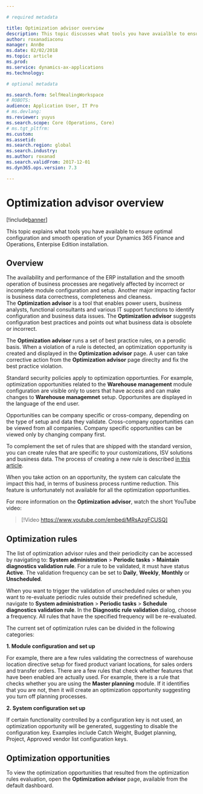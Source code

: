 ```yaml
---

# required metadata

title: Optimization advisor overview
description: This topic discusses what tools you have avaialble to ensure optimal cofiguration of your Dynamics 365 Finance and Operations, Enterprise Edition installation. 
author: roxanadiaconu
manager: AnnBe
ms.date: 02/02/2018
ms.topic: article
ms.prod: 
ms.service: dynamics-ax-applications
ms.technology: 

# optional metadata

ms.search.form: SelfHealingWorkspace
# ROBOTS: 
audience: Application User, IT Pro
# ms.devlang: 
ms.reviewer: yuyus
ms.search.scope: Core (Operations, Core)
# ms.tgt_pltfrm: 
ms.custom: 
ms.assetid: 
ms.search.region: global
ms.search.industry: 
ms.author: roxanad
ms.search.validFrom: 2017-12-01
ms.dyn365.ops.version: 7.3 

---
```


# Optimization advisor overview

[!include[banner](../includes/banner.md)]

This topic explains what tools you have available to ensure optimal configuration and smooth operation of your Dynamics 365 Finance and Operations, Enterpise Edition installation.

## Overview

The availability and performance of the ERP installation and the smooth operation of business processes are negatively affected by incorrect or incomplete module configuration and setup. Another major impacting factor is business data correctness, completeness and cleaness.   
The **Optimization advisor** is a tool that enables power users, business analysts, functional consultants and various IT support functions to identify configuration and business data issues. The **Optimization advisor** suggests configuration best practices and points out what business data is obsolete or incorrect.

The **Optimization advisor** runs a set of best practice rules, on a perodic basis. When a violation of a rule is detected, an optimization opportunity is created and displayed in the **Optimization advisor** page. A user can take corrective action from the **Optimization advisor** page direclty and fix the best practice violation.

Standard security policies apply to optimization opportunties. For example, optimization opportunities related to the **Warehouse management** module configuration are visible only to users that have access and can make changes to **Warehouse managemnet** setup.
Opportunites are displayed in the language of the end user.

Opportunities can be company specific or cross-company, depending on the type of setup and data they validate. Cross-company opportunities can be viewed from all companies. Company specific opportunities can be viewed only by changing company first. 

To complement the set of rules that are shipped with the standard version, you can create rules that are specific to your customizations, ISV solutions and business data. The process of creating a new rule is described [in this article](./optimization-advisor.md).

When you take action on an opportunity, the system can calculate the impact this had, in terms of business process runtime reduction. This feature is unfortunately not available for all the optimization opportunities.

For more information on the **Optimization advisor**, watch the short YouTube video:

> [!Video https://www.youtube.com/embed/MRsAzgFCUSQ]

## Optimization rules

The list of optimization advisor rules and their periodicity can be accessed by navigating to: **System administration** > **Periodic tasks** > **Maintain diagnostics validation rule**. For a rule to be validated, it must have status **Active**. The validation frequency can be set to **Daily**, **Weekly**, **Monthly** or **Unscheduled**.

When you want to trigger the validation of unscheduled rules or when you want to re-evaluate periodic rules outside their predefined schedule, navigate to **System administration** > **Periodic tasks** > **Schedule diagnostics validation rule**. In the **Diagnostic rule validation** dialog, choose a frequency. All rules that have the specified frequency will be re-evaluated.

The current set of optimization rules can be divided in the following categories:

**1. Module configuration and set up**

For example, there are a few rules validating the correctness of warehouse location directive setup for fixed product variant locations, for sales orders and transfer orders.
There are a few rules that check whether features that have been enabled are actually used. For example, there is a rule that checks whether you are using the **Master planning** module. If it identifies that you are not, then it will create an optimization opportunity suggesting you turn off planning processes.  

**2. System configuration set up**

If certain functionality controlled by a configuration key is not used, an optimization opportunity will be generated, suggesting to disable the configuration key. Examples include Catch Weight, Budget planning, Project, Approved vendor list configuration keys.


## Optimization opportunities

To view the optimization opportunities that resulted from the optimization rules evaluation, open the **Optimization advisor** page, available from the default dashboard.








